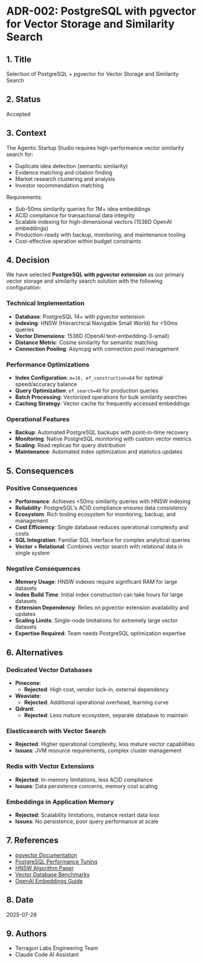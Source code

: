 # ADR-002: PostgreSQL with pgvector for Vector Storage and Similarity Search

## 1. Title

Selection of PostgreSQL + pgvector for Vector Storage and Similarity Search

## 2. Status

Accepted

## 3. Context

The Agentic Startup Studio requires high-performance vector similarity search for:
- Duplicate idea detection (semantic similarity)
- Evidence matching and citation finding
- Market research clustering and analysis
- Investor recommendation matching

Requirements:
- Sub-50ms similarity queries for 1M+ idea embeddings
- ACID compliance for transactional data integrity
- Scalable indexing for high-dimensional vectors (1536D OpenAI embeddings)
- Production-ready with backup, monitoring, and maintenance tooling
- Cost-effective operation within budget constraints

## 4. Decision

We have selected **PostgreSQL with pgvector extension** as our primary vector storage and similarity search solution with the following configuration:

### Technical Implementation
- **Database**: PostgreSQL 14+ with pgvector extension
- **Indexing**: HNSW (Hierarchical Navigable Small World) for <50ms queries
- **Vector Dimensions**: 1536D (OpenAI text-embedding-3-small)
- **Distance Metric**: Cosine similarity for semantic matching
- **Connection Pooling**: Asyncpg with connection pool management

### Performance Optimizations
- **Index Configuration**: `m=16, ef_construction=64` for optimal speed/accuracy balance
- **Query Optimization**: `ef_search=40` for production queries
- **Batch Processing**: Vectorized operations for bulk similarity searches
- **Caching Strategy**: Vector cache for frequently accessed embeddings

### Operational Features
- **Backup**: Automated PostgreSQL backups with point-in-time recovery
- **Monitoring**: Native PostgreSQL monitoring with custom vector metrics
- **Scaling**: Read replicas for query distribution
- **Maintenance**: Automated index optimization and statistics updates

## 5. Consequences

### Positive Consequences
- **Performance**: Achieves <50ms similarity queries with HNSW indexing
- **Reliability**: PostgreSQL's ACID compliance ensures data consistency
- **Ecosystem**: Rich tooling ecosystem for monitoring, backup, and management
- **Cost Efficiency**: Single database reduces operational complexity and costs
- **SQL Integration**: Familiar SQL interface for complex analytical queries
- **Vector + Relational**: Combines vector search with relational data in single system

### Negative Consequences
- **Memory Usage**: HNSW indexes require significant RAM for large datasets
- **Index Build Time**: Initial index construction can take hours for large datasets
- **Extension Dependency**: Relies on pgvector extension availability and updates
- **Scaling Limits**: Single-node limitations for extremely large vector datasets
- **Expertise Required**: Team needs PostgreSQL optimization expertise

## 6. Alternatives

### Dedicated Vector Databases
- **Pinecone**: 
  - **Rejected**: High cost, vendor lock-in, external dependency
- **Weaviate**: 
  - **Rejected**: Additional operational overhead, learning curve
- **Qdrant**: 
  - **Rejected**: Less mature ecosystem, separate database to maintain

### Elasticsearch with Vector Search
- **Rejected**: Higher operational complexity, less mature vector capabilities
- **Issues**: JVM resource requirements, complex cluster management

### Redis with Vector Extensions
- **Rejected**: In-memory limitations, less ACID compliance
- **Issues**: Data persistence concerns, memory cost scaling

### Embeddings in Application Memory
- **Rejected**: Scalability limitations, instance restart data loss
- **Issues**: No persistence, poor query performance at scale

## 7. References

- [pgvector Documentation](https://github.com/pgvector/pgvector)
- [PostgreSQL Performance Tuning](https://www.postgresql.org/docs/current/performance-tips.html)
- [HNSW Algorithm Paper](https://arxiv.org/abs/1603.09320)
- [Vector Database Benchmarks](https://github.com/erikbern/ann-benchmarks)
- [OpenAI Embeddings Guide](https://platform.openai.com/docs/guides/embeddings)

## 8. Date

2025-07-28

## 9. Authors

- Terragon Labs Engineering Team  
- Claude Code AI Assistant